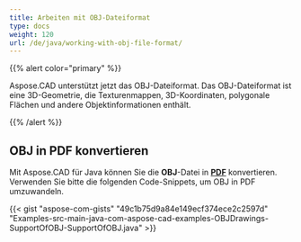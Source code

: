 ```yaml
---
title: Arbeiten mit OBJ-Dateiformat
type: docs
weight: 120
url: /de/java/working-with-obj-file-format/
---
```


{{% alert color="primary" %}}

Aspose.CAD unterstützt jetzt das OBJ-Dateiformat. Das OBJ-Dateiformat ist eine 3D-Geometrie, die Texturenmappen, 3D-Koordinaten, polygonale Flächen und andere Objektinformationen enthält.

{{% /alert %}}

## **OBJ in PDF konvertieren**

Mit Aspose.CAD für Java können Sie die **OBJ**-Datei in [**PDF**](https://docs.fileformat.com/pdf/) konvertieren. Verwenden Sie bitte die folgenden Code-Snippets, um OBJ in PDF umzuwandeln.

{{< gist "aspose-com-gists" "49c1b75d9a84e149ecf374ece2c2597d" "Examples-src-main-java-com-aspose-cad-examples-OBJDrawings-SupportOfOBJ-SupportOfOBJ.java" >}}
